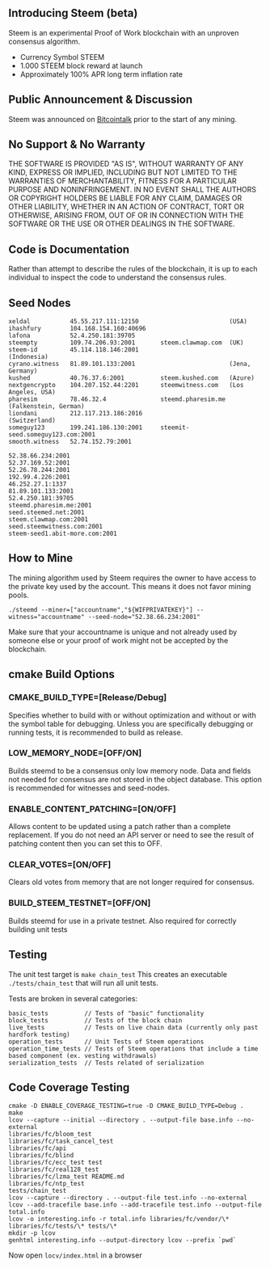 Introducing Steem (beta)
-----------------

Steem is an experimental Proof of Work blockchain with an unproven consensus
algorithm.

  - Currency Symbol STEEM
  - 1.000 STEEM block reward at launch
  - Approximately 100% APR long term inflation rate

Public Announcement & Discussion
--------------------------------

Steem was announced on [Bitcointalk](https://bitcointalk.org/index.php?topic=1410943.new) prior to the start of any mining.

No Support & No Warranty
------------------------
THE SOFTWARE IS PROVIDED "AS IS", WITHOUT WARRANTY OF ANY KIND, EXPRESS OR
IMPLIED, INCLUDING BUT NOT LIMITED TO THE WARRANTIES OF MERCHANTABILITY,
FITNESS FOR A PARTICULAR PURPOSE AND NONINFRINGEMENT. IN NO EVENT SHALL THE
AUTHORS OR COPYRIGHT HOLDERS BE LIABLE FOR ANY CLAIM, DAMAGES OR OTHER
LIABILITY, WHETHER IN AN ACTION OF CONTRACT, TORT OR OTHERWISE, ARISING FROM,
OUT OF OR IN CONNECTION WITH THE SOFTWARE OR THE USE OR OTHER DEALINGS IN
THE SOFTWARE.

Code is Documentation
---------------------

Rather than attempt to describe the rules of the blockchain, it is up to
each individual to inspect the code to understand the consensus rules.

Seed Nodes
----------

    xeldal           45.55.217.111:12150                         (USA)
    ihashfury        104.168.154.160:40696
    lafona           52.4.250.181:39705
    steempty         109.74.206.93:2001       steem.clawmap.com  (UK)
    steem-id         45.114.118.146:2001                         (Indonesia)
    cyrano.witness   81.89.101.133:2001                          (Jena, Germany)
    kushed           40.76.37.6:2001          steem.kushed.com   (Azure)
    nextgencrypto    104.207.152.44:2201      steemwitness.com   (Los Angeles, USA)
    pharesim         78.46.32.4               steemd.pharesim.me (Falkenstein, German)
    liondani         212.117.213.186:2016                        (Switzerland)
    someguy123       199.241.186.130:2001     steemit-seed.someguy123.com:2001
    smooth.witness   52.74.152.79:2001

    52.38.66.234:2001
    52.37.169.52:2001
    52.26.78.244:2001
    192.99.4.226:2001
    46.252.27.1:1337
    81.89.101.133:2001
    52.4.250.181:39705
    steemd.pharesim.me:2001
    seed.steemed.net:2001
    steem.clawmap.com:2001
    seed.steemwitness.com:2001
    steem-seed1.abit-more.com:2001


How to Mine
-----------

The mining algorithm used by Steem requires the owner to have access to the private key
used by the account. This means it does not favor mining pools.

    ./steemd --miner=["accountname","${WIFPRIVATEKEY}"] --witness="accountname" --seed-node="52.38.66.234:2001"

Make sure that your accountname is unique and not already used by someone else or your proof of work
might not be accepted by the blockchain.

cmake Build Options
--------------------------

### CMAKE_BUILD_TYPE=[Release/Debug]

Specifies whether to build with or without optimization and without or with the symbol table for debugging. Unless you are specifically
debugging or running tests, it is recommended to build as release.

### LOW_MEMORY_NODE=[OFF/ON]

Builds steemd to be a consensus only low memory node. Data and fields not needed for consensus are not stored in the object database.
This option is recommended for witnesses and seed-nodes.

### ENABLE_CONTENT_PATCHING=[ON/OFF]

Allows content to be updated using a patch rather than a complete replacement.
If you do not need an API server or need to see the result of patching content then you can set this to OFF.

### CLEAR_VOTES=[ON/OFF]

Clears old votes from memory that are not longer required for consensus.

### BUILD_STEEM_TESTNET=[OFF/ON]

Builds steemd for use in a private testnet. Also required for correctly building unit tests

Testing
-------

The unit test target is `make chain_test`
This creates an executable `./tests/chain_test` that will run all unit tests.

Tests are broken in several categories:
```
basic_tests          // Tests of "basic" functionality
block_tests          // Tests of the block chain
live_tests           // Tests on live chain data (currently only past hardfork testing)
operation_tests      // Unit Tests of Steem operations
operation_time_tests // Tests of Steem operations that include a time based component (ex. vesting withdrawals)
serialization_tests  // Tests related of serialization
```

Code Coverage Testing
---------------------

```
cmake -D ENABLE_COVERAGE_TESTING=true -D CMAKE_BUILD_TYPE=Debug .
make
lcov --capture --initial --directory . --output-file base.info --no-external
libraries/fc/bloom_test
libraries/fc/task_cancel_test
libraries/fc/api
libraries/fc/blind
libraries/fc/ecc_test test
libraries/fc/real128_test
libraries/fc/lzma_test README.md
libraries/fc/ntp_test
tests/chain_test
lcov --capture --directory . --output-file test.info --no-external
lcov --add-tracefile base.info --add-tracefile test.info --output-file total.info
lcov -o interesting.info -r total.info libraries/fc/vendor/\* libraries/fc/tests/\* tests/\*
mkdir -p lcov
genhtml interesting.info --output-directory lcov --prefix `pwd`
```

Now open `locv/index.html` in a browser